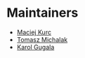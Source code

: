 # Maintainers

* [Maciej Kurc](https://github.com/mkurc-ant)
* [Tomasz Michalak](https://github.com/tmichalak)
* [Karol Gugala](https://github.com/kgugala)
